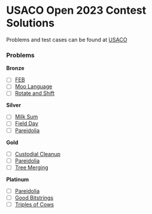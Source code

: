 # USACO Open 2023 Contest Solutions

Problems and test cases can be found at [USACO](http://www.usaco.org/index.php?page=open23results)

### Problems

**Bronze**

- [ ] [FEB](http://www.usaco.org/index.php?page=viewproblem2&cpid=1323)
- [ ] [Moo Language](http://www.usaco.org/index.php?page=viewproblem2&cpid=1324)
- [ ] [Rotate and Shift](http://www.usaco.org/index.php?page=viewproblem2&cpid=1325)

**Silver**

- [ ] [Milk Sum](http://www.usaco.org/index.php?page=viewproblem2&cpid=1278)
- [ ] [Field Day](http://www.usaco.org/index.php?page=viewproblem2&cpid=1327)
- [ ] [Pareidolia](http://www.usaco.org/index.php?page=viewproblem2&cpid=1328)

**Gold**

- [ ] [Custodial Cleanup](http://www.usaco.org/index.php?page=viewproblem2&cpid=1329)
- [ ] [Pareidolia](http://www.usaco.org/index.php?page=viewproblem2&cpid=1330)
- [ ] [Tree Merging](http://www.usaco.org/index.php?page=viewproblem2&cpid=1331)

**Platinum**

- [ ] [Pareidolia](http://www.usaco.org/index.php?page=viewproblem2&cpid=1332)
- [ ] [Good Bitstrings](http://www.usaco.org/index.php?page=viewproblem2&cpid=1333)
- [ ] [Triples of Cows](http://www.usaco.org/index.php?page=viewproblem2&cpid=1334)
